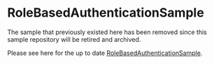 # RoleBasedAuthenticationSample
The sample that previously existed here has been removed since this sample repository will be retired and archived.

Please see here for the up to date [RoleBasedAuthenticationSample](https://github.com/Azure/azure-iot-sdk-csharp/blob/main/readme.md#samples).